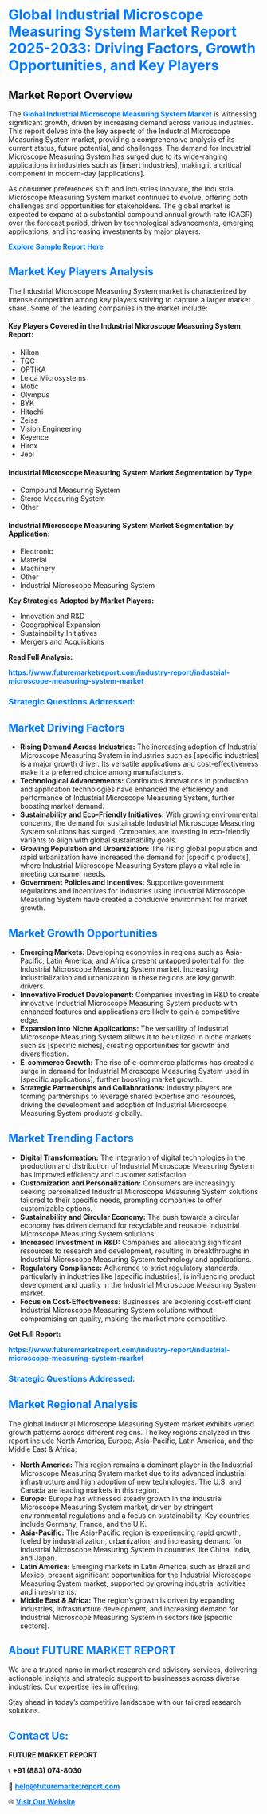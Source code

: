 <h1 style="color: #007BFF;">Global Industrial Microscope Measuring System Market Report 2025-2033: Driving Factors, Growth Opportunities, and Key Players</h1>

<section id="overview">
<h2>Market Report Overview</h2>
<p>The <a href="https://www.futuremarketreport.com/industry-report/industrial-microscope-measuring-system-market" style="color: #007BFF; text-decoration: none;"><strong>Global Industrial Microscope Measuring System Market</strong></a> is witnessing significant growth, driven by increasing demand across various industries. This report delves into the key aspects of the Industrial Microscope Measuring System market, providing a comprehensive analysis of its current status, future potential, and challenges. The demand for Industrial Microscope Measuring System has surged due to its wide-ranging applications in industries such as [insert industries], making it a critical component in modern-day [applications].</p>
<p>As consumer preferences shift and industries innovate, the Industrial Microscope Measuring System market continues to evolve, offering both challenges and opportunities for stakeholders. The global market is expected to expand at a substantial compound annual growth rate (CAGR) over the forecast period, driven by technological advancements, emerging applications, and increasing investments by major players.</p>
</section>

<section id="overview">
<p><a href="https://www.futuremarketreport.com/request-sample/reportId=120142" style="color: #007BFF; text-decoration: none;"><strong>Explore Sample Report Here</strong></a></p>
</section>

<section id="key-players">
<h2 style="color: #007BFF;">Market Key Players Analysis</h2>
<p>The Industrial Microscope Measuring System market is characterized by intense competition among key players striving to capture a larger market share. Some of the leading companies in the market include:</p>
<h4>Key Players Covered in the Industrial Microscope Measuring System Report:</h4>
<ul><li>Nikon</li><li>TQC</li><li>OPTIKA</li><li>Leica Microsystems</li><li>Motic</li><li>Olympus</li><li>BYK</li><li>Hitachi</li><li>Zeiss</li><li>Vision Engineering</li><li>Keyence</li><li>Hirox</li><li>Jeol</li></ul>
<h4>Industrial Microscope Measuring System Market Segmentation by Type:</h4>
<ul><li>Compound Measuring System</li><li>Stereo Measuring System</li><li>Other</li></ul>

<h4>Industrial Microscope Measuring System Market Segmentation by Application:</h4>
<ul><li>Electronic</li><li>Material</li><li>Machinery</li><li>Other</li><li>Industrial Microscope Measuring System</li></ul>
<p><strong>Key Strategies Adopted by Market Players:</strong></p>
<ul>
<li>Innovation and R&D</li>
<li>Geographical Expansion</li>
<li>Sustainability Initiatives</li>
<li>Mergers and Acquisitions</li>
</ul>
</section>

<section>
<p><strong>Read Full Analysis: </strong></p><a href="https://www.futuremarketreport.com/industry-report/industrial-microscope-measuring-system-market" style="color: #007BFF; text-decoration: none;"><strong>https://www.futuremarketreport.com/industry-report/industrial-microscope-measuring-system-market</strong></a>
<h3 style="color: #007BFF;">Strategic Questions Addressed:</h3>
</section>

<section id="driving-factors">
<h2 style="color: #007BFF;">Market Driving Factors</h2>
<ul>
<li><strong>Rising Demand Across Industries:</strong> The increasing adoption of Industrial Microscope Measuring System in industries such as [specific industries] is a major growth driver. Its versatile applications and cost-effectiveness make it a preferred choice among manufacturers.</li>
<li><strong>Technological Advancements:</strong> Continuous innovations in production and application technologies have enhanced the efficiency and performance of Industrial Microscope Measuring System, further boosting market demand.</li>
<li><strong>Sustainability and Eco-Friendly Initiatives:</strong> With growing environmental concerns, the demand for sustainable Industrial Microscope Measuring System solutions has surged. Companies are investing in eco-friendly variants to align with global sustainability goals.</li>
<li><strong>Growing Population and Urbanization:</strong> The rising global population and rapid urbanization have increased the demand for [specific products], where Industrial Microscope Measuring System plays a vital role in meeting consumer needs.</li>
<li><strong>Government Policies and Incentives:</strong> Supportive government regulations and incentives for industries using Industrial Microscope Measuring System have created a conducive environment for market growth.</li>
</ul>
</section>

<section id="growth-opportunities">
<h2 style="color: #007BFF;">Market Growth Opportunities</h2>
<ul>
<li><strong>Emerging Markets:</strong> Developing economies in regions such as Asia-Pacific, Latin America, and Africa present untapped potential for the Industrial Microscope Measuring System market. Increasing industrialization and urbanization in these regions are key growth drivers.</li>
<li><strong>Innovative Product Development:</strong> Companies investing in R&D to create innovative Industrial Microscope Measuring System products with enhanced features and applications are likely to gain a competitive edge.</li>
<li><strong>Expansion into Niche Applications:</strong> The versatility of Industrial Microscope Measuring System allows it to be utilized in niche markets such as [specific niches], creating opportunities for growth and diversification.</li>
<li><strong>E-commerce Growth:</strong> The rise of e-commerce platforms has created a surge in demand for Industrial Microscope Measuring System used in [specific applications], further boosting market growth.</li>
<li><strong>Strategic Partnerships and Collaborations:</strong> Industry players are forming partnerships to leverage shared expertise and resources, driving the development and adoption of Industrial Microscope Measuring System products globally.</li>
</ul>
</section>

<section id="trending-factors">
<h2 style="color: #007BFF;">Market Trending Factors</h2>
<ul>
<li><strong>Digital Transformation:</strong> The integration of digital technologies in the production and distribution of Industrial Microscope Measuring System has improved efficiency and customer satisfaction.</li>
<li><strong>Customization and Personalization:</strong> Consumers are increasingly seeking personalized Industrial Microscope Measuring System solutions tailored to their specific needs, prompting companies to offer customizable options.</li>
<li><strong>Sustainability and Circular Economy:</strong> The push towards a circular economy has driven demand for recyclable and reusable Industrial Microscope Measuring System solutions.</li>
<li><strong>Increased Investment in R&D:</strong> Companies are allocating significant resources to research and development, resulting in breakthroughs in Industrial Microscope Measuring System technology and applications.</li>
<li><strong>Regulatory Compliance:</strong> Adherence to strict regulatory standards, particularly in industries like [specific industries], is influencing product development and quality in the Industrial Microscope Measuring System market.</li>
<li><strong>Focus on Cost-Effectiveness:</strong> Businesses are exploring cost-efficient Industrial Microscope Measuring System solutions without compromising on quality, making the market more competitive.</li>
</ul>
</section>

<section>
<p><strong>Get Full Report: </strong></p><a href="https://www.futuremarketreport.com/industry-report/industrial-microscope-measuring-system-market" style="color: #007BFF; text-decoration: none;"><strong>https://www.futuremarketreport.com/industry-report/industrial-microscope-measuring-system-market</strong></a>
<h3 style="color: #007BFF;">Strategic Questions Addressed:</h3>
</section>


<section id="regional-analysis">
<h2 style="color: #007BFF;">Market Regional Analysis</h2>
<p>The global Industrial Microscope Measuring System market exhibits varied growth patterns across different regions. The key regions analyzed in this report include North America, Europe, Asia-Pacific, Latin America, and the Middle East & Africa:</p>
<ul>
<li><strong>North America:</strong> This region remains a dominant player in the Industrial Microscope Measuring System market due to its advanced industrial infrastructure and high adoption of new technologies. The U.S. and Canada are leading markets in this region.</li>
<li><strong>Europe:</strong> Europe has witnessed steady growth in the Industrial Microscope Measuring System market, driven by stringent environmental regulations and a focus on sustainability. Key countries include Germany, France, and the U.K.</li>
<li><strong>Asia-Pacific:</strong> The Asia-Pacific region is experiencing rapid growth, fueled by industrialization, urbanization, and increasing demand for Industrial Microscope Measuring System in countries like China, India, and Japan.</li>
<li><strong>Latin America:</strong> Emerging markets in Latin America, such as Brazil and Mexico, present significant opportunities for the Industrial Microscope Measuring System market, supported by growing industrial activities and investments.</li>
<li><strong>Middle East & Africa:</strong> The region’s growth is driven by expanding industries, infrastructure development, and increasing demand for Industrial Microscope Measuring System in sectors like [specific sectors].</li>
</ul>
</section>

<footer>
<h2 style="color: #007BFF;">About FUTURE MARKET REPORT</h2>
<p>We are a trusted name in market research and advisory services, delivering actionable insights and strategic support to businesses across diverse industries. Our expertise lies in offering:</p>

<p>Stay ahead in today’s competitive landscape with our tailored research solutions.</p>

<h2 style="color: #007BFF;">Contact Us:</h2>
<p><strong>FUTURE MARKET REPORT</strong></p>
<p>📞 <strong>+91 (883) 074-8030</strong></p>
<p>📧 <strong><a href="mailto:help@futuremarketreport.com" style="color: #007BFF;">help@futuremarketreport.com</a></strong></p>
<p>🌐 <strong><a href="https://www.futuremarketreport.com/" style="color: #007BFF;">Visit Our Website</a></strong></p>
</footer>